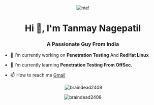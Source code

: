 <p align="center"> <img src="braindead2408.png" alt="me!"/></p>
<h1 align="center">Hi 👋, I'm Tanmay Nagepatil</h1>
<h3 align="center">A Passionate Guy From India</h3>

- 🔭 I’m currently working on **Penetration Testing** And **RedHat Linux**

- 🌱 I’m currently learning **Penetration Testing From OffSec.**

- 📫 How to reach me <a href="mailto:brainsniper2408@gmail.com">Gmail</a>


<p align="center">&nbsp;<img align="center" src="https://github-readme-stats.vercel.app/api?username=braindead2408&show_icons=true&locale=en&theme=tokyonight" alt="braindead2408" /></p>

<center><p align="center"><img align="center" src="https://github-readme-streak-stats.herokuapp.com/?user=braindead2408&" alt="braindead2408" /></p><center>
